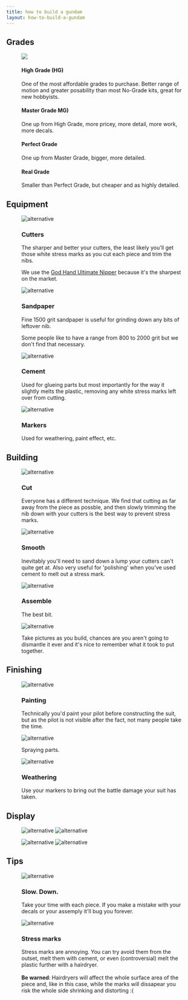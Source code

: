 ```yaml
---
title: how to build a gundam
layout: how-to-build-a-gundam
---
```


<!-- Grades section -->

<section>
    <article>
        <div class="grades">
        <h2 id="Grades">Grades</h2>
            <div class="container">
                <figure>
                    <img src="/how-to-build-a-gundam/resources/images/Sandrock_Custom_box.jpg">
                    <figcaption>
                        <div class="caption">
                            <h4>High Grade (HG)</h4><p>One of the most affordable grades to purchase. Better range of motion and greater posability than most No-Grade kits, great for new hobbyists.</p>
                        </div>
                        <div class="caption">
                            <h4>Master Grade MG)</h4><p>One up from High Grade, more pricey, more detail, more work, more decals.</p>
                        </div>
                        <div class="caption">
                            <h4>Perfect Grade</h4><p>One up from Master Grade, bigger, more detailed.</p>
                        </div>
                        <div class="caption">
                            <h4>Real Grade</h4><p>Smaller than Perfect Grade, but cheaper and as highly detailed.</p>
                        </div>
                    </figcaption>
                </figure>
            </div>
        </div>
    </article>
</section>


<!-- Equipment section -->

<section>
    <article>
        <h2 id="Equipment">Equipment</h2>
        <div class="equipment">
            <div class="container">
                <figure>
                    <img src="/how-to-build-a-gundam/resources/images/god-hand.jpg" alt="alternative" loading="lazy">
                    <figcaption>
                        <div class="caption"><h3>Cutters</h3><p>The sharper and better your cutters, the least likely you'll get those white stress marks as you cut each piece and trim the nibs.</p>
                        <p>We use the <a href="https://www.gunpla101.com/review-god-hand-ultimate-nipper/">God Hand Ultimate Nipper</a> because it's the sharpest on the market.</p></div>
                    </figcaption>
                </figure>
            </div>
        </div>
        <div class="equipment">
            <div class="container">
                <figure>
                    <img src="/how-to-build-a-gundam/resources/images/sandpaper-p1500.jpg" alt="alternative" loading="lazy">
                    <figcaption>
                        <div class="caption"><h3>Sandpaper</h3><p>Fine 1500 grit sandpaper is useful for grinding down any bits of leftover nib.</p>
                        <p>Some people like to have a range from 800 to 2000 grit but we don't find that necessary.</p></div>
                    </figcaption>
                </figure>
            </div>
        </div>
        <div class="equipment">
            <div class="container">
                <figure>
                    <img src="/how-to-build-a-gundam/resources/images/tamiya-cement.jpg" alt="alternative" loading="lazy">
                    <figcaption>
                        <div class="caption"><h3>Cement</h3><p>Used for glueing parts but most importantly for the way it slightly melts the plastic, removing any white stress marks left over from cutting.</p></div>
                    </figcaption>
                </figure>
            </div>
        </div>
        <div class="equipment">
            <div class="container">
                <figure>
                    <img src="/how-to-build-a-gundam/resources/images/gundam-markers.jpg" alt="alternative" loading="lazy">
                    <figcaption>
                        <div class="caption"><h3>Markers</h3><p>Used for weathering, paint effect, etc.</p></div>
                    </figcaption>
                </figure>
            </div>
        </div>
    </article>
</section>


<!-- Build section -->

<section>
    <article>
        <h2 id="Building">Building</h2>
        <div class="build">
            <div class="container">
                <figure>
                    <img src="/how-to-build-a-gundam/resources/images/Altron_01.jpg" alt="alternative" loading="lazy">
                    <figcaption>
                        <div class="caption"><h3>Cut</h3><p>Everyone has a different technique. We find that cutting as far away from the piece as possble, and then slowly trimming the nib down with your cutters is the best way to prevent stress marks.</p></div>
                    </figcaption>
                </figure>
            </div>
        </div>
        <div class="build">
            <div class="container">
                <figure>
                    <img src="/how-to-build-a-gundam/resources/images/Sandrock-custom_Altron_heads.jpg" alt="alternative" loading="lazy">
                    <figcaption>
                        <div class="caption"><h3>Smooth</h3><p>Inevitably you'll need to sand down a lump your cutters can't quite get at. Also very useful for 'polishing' when you've used cement to melt out a stress mark.</p></div>
                    </figcaption>
                </figure>
            </div>
        </div>
        <div class="build">
            <div class="container">
                <figure>
                    <img src="/how-to-build-a-gundam/resources/images/Sandrock-custom_pilot.gif" alt="alternative" loading="lazy">
                    <figcaption>
                        <div class="caption"><h3>Assemble</h3><p>The best bit.</p>
                        <p></p></div>
                    </figcaption>
                </figure>
            </div>
        </div>
        <div class="build">
            <div class="container">
                <figure>
                    <img src="/how-to-build-a-gundam/resources/images/Altron_03.jpg" alt="alternative" loading="lazy">
                    <figcaption>
                        <div class="caption"><p>Take pictures as you build, chances are you aren't going to dismantle it ever and it's nice to remember what it took to put together.</p></div>
                    </figcaption>
                </figure>
            </div>
        </div>
    </article>
</section>


<!-- Finishing section -->

<section>
    <article>
        <h2 id="Finishing">Finishing</h2>
        <div class="finish">
            <div class="container">
                <figure>
                    <img src="/how-to-build-a-gundam/resources/images/painting1.jpg" alt="alternative" loading="lazy">
                    <figcaption>
                        <div class="caption"><h3>Painting</h3><p>Technically you'd paint your pilot before constructing the suit, but as the pilot is not visible after the fact, not many people take the time.</p></div>
                    </figcaption>
                </figure>
            </div>
        </div>
        <div class="finish">
            <div class="container">
                <figure>
                    <img src="/how-to-build-a-gundam/resources/images/painting4.jpg" alt="alternative" loading="lazy">
                    <figcaption>
                        <div class="caption"><p>Spraying parts.</p></div>
                    </figcaption>
                </figure>
            </div>
        </div>
        <div class="finish">
            <div class="container">
                <figure>
                    <img src="/how-to-build-a-gundam/resources/images/weathering.gif" alt="alternative" loading="lazy">
                    <figcaption>
                        <div class="caption"><h3>Weathering</h3><p>Use your markers to bring out the battle damage your suit has taken.</p></div>
                    </figcaption>
                </figure>
            </div>
        </div>
    </article>
</section>


<!-- Display section -->

<section>
    <article>
        <div class="display">
            <h2 id="Display">Display</h2>
            <div class="container">
                <figure>
                    <img src="/how-to-build-a-gundam/resources/images/painting2.jpg" alt="alternative" loading="lazy">
                    <img src="/how-to-build-a-gundam/resources/images/Altron_04.jpg" alt="alternative" loading="lazy">
                </figure>
                <figure>
                    <img src="/how-to-build-a-gundam/resources/images/Sandrock-custom_00.jpg" alt="alternative" loading="lazy">
                    <img src="/how-to-build-a-gundam/resources/images/painting3.jpg" alt="alternative" loading="lazy">
                </figure>
            </div>
        </div>
    </article>
</section>

<section>
    <article>
        <h2 id="Tips">Tips</h2>
        <div class="tips">
            <div class="container">
                <figure>
                    <img src="/how-to-build-a-gundam/resources/images/Altron_02.jpg" alt="alternative" loading="lazy">
                    <figcaption>
                        <div class="caption"><h3>Slow. Down.</h3><p>Take your time with each piece. If you make a mistake with your decals or your assemply it'll bug you forever.</p></div>
                    </figcaption>
                </figure>
            </div>
        </div>
        <div class="tips">
            <div class="container">
                <figure>
                    <img src="/how-to-build-a-gundam/resources/images/Sandrock-custom_03.jpg" alt="alternative" loading="lazy">
                    <figcaption>
                        <div class="caption"><h3>Stress marks</h3><p>Stress marks are annoying. You can try avoid them from the outset, melt them with cement, or even (controversial) melt the plastic further with a hairdryer.
                        <br>
                        <br>
                        <strong>Be warned</strong>: Hairdryers will affect the whole surface area of the piece and, like in this case, while the marks will dissapear you risk the whole side shrinking and distorting :(</p></div>
                    </figcaption>
                </figure>
            </div>
        </div>
    </article>
</section>